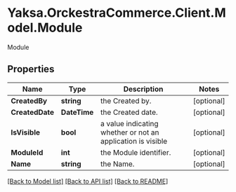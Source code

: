 # Yaksa.OrckestraCommerce.Client.Model.Module
Module

## Properties

Name | Type | Description | Notes
------------ | ------------- | ------------- | -------------
**CreatedBy** | **string** | the Created by. | [optional] 
**CreatedDate** | **DateTime** | the Created date. | [optional] 
**IsVisible** | **bool** | a value indicating whether or not an application is visible | [optional] 
**ModuleId** | **int** | the Module identifier. | [optional] 
**Name** | **string** | the Name. | [optional] 

[[Back to Model list]](../README.md#documentation-for-models) [[Back to API list]](../README.md#documentation-for-api-endpoints) [[Back to README]](../README.md)

